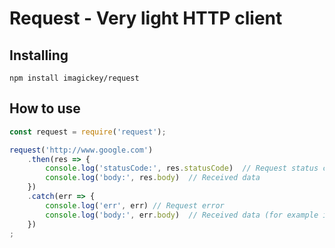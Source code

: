 # Request - Very light HTTP client

## Installing

```shell
npm install imagickey/request
```

## How to use

```js
const request = require('request');

request('http://www.google.com')
    .then(res => {
        console.log('statusCode:', res.statusCode)  // Request status code
        console.log('body:', res.body)  // Received data
    })
    .catch(err => {
        console.log('err', err) // Request error
        console.log('body:', err.body)  // Received data (for example in 404 or 502 status code)
    })
;
```